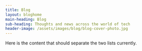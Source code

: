 ```yaml
---
title: Blog
layout: bloghome
main-heading: Blog
sub-heading: Thoughts and news across the world of tech
header-image: /assets/images/blog/blog-cover-photo.jpg
---
```


Here is the content that should separate the two lists currently.